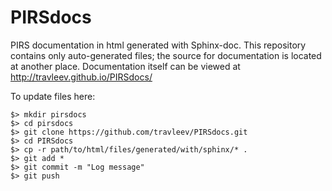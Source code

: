 PIRSdocs
========

PIRS documentation in html generated with Sphinx-doc. This repository contains only auto-generated files; the source for documentation is located at another place. Documentation itself can be viewed at http://travleev.github.io/PIRSdocs/ 

To update files here: 

```
$> mkdir pirsdocs
$> cd pirsdocs
$> git clone https://github.com/travleev/PIRSdocs.git
$> cd PIRSdocs
$> cp -r path/to/html/files/generated/with/sphinx/* .
$> git add *
$> git commit -m "Log message"
$> git push
```

